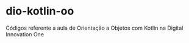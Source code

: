 # dio-kotlin-oo
Códigos referente a aula de Orientação a Objetos com Kotlin na Digital Innovation One
